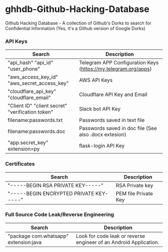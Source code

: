 # ghhdb-Github-Hacking-Database
Github Hacking Database - A collection of Github's Dorks to search for Confidential Information (Yes, it's a Github version of Google Dorks)

### API Keys

Search | Description
--------- | ------
"api_hash" "api_id" "user_phone"|Telegram APP Configuration Keys (https://my.telegram.org/apps)
"aws_access_key_id" "aws_secret_access_key"|AWS API Keys
"cloudflare_api_key" "cloudflare_email"|Cloudflare API Key and Email
"Client ID" "client secret" "verification token"|Slack bot API Key
filename:passwords.txt|Passwords saved in text file
filename:passwords.doc|Passwords saved in doc file (See also .docx extesion)
"app\.secret_key" extension=py|flask-login API Key

### Certificates

Search | Description
--------- | ------
"-----BEGIN RSA PRIVATE KEY-----"|RSA Private key 
"-----BEGIN ENCRYPTED PRIVATE KEY-----"|PEM file Private Key


### Full Source Code Leak/Reverse Engineering

Search | Description
--------- | ------
"package com.whatsapp" extension:java|Look for code leak or reverse engineer of an Android Application.
